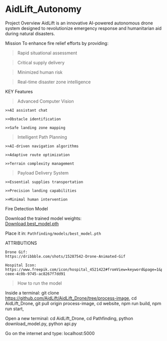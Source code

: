 # AidLift_Autonomy

Project Overview
AidLift is an innovative AI-powered autonomous drone system designed to revolutionize emergency response and humanitarian aid during natural disasters.

Mission
To enhance fire relief efforts by providing:


  > Rapid situational assessment

  > Critical supply delivery

  > Minimized human risk

  > Real-time disaster zone intelligence


KEY Features

> Advanced Computer Vision

    >>AI assistant chat

    >>Obstacle identification

    >>Safe landing zone mapping

> Intelligent Path Planning



    >>AI-driven navigation algorithms

    >>Adaptive route optimization

    >>Terrain complexity management

> Payload Delivery System


    >>Essential supplies transportation

    >>Precision landing capabilities

    >>Minimal human intervention

Fire Detection Model

Download the trained model weights:  
[Download best_model.pth](https://drive.google.com/file/d/1XrvOBVW-39XWLYGsJGZpTZ67SgAxSddw/view?usp=sharing)

Place it in: `Pathfinding/models/best_model.pth`

ATTRIBUTIONS

    Drone Gif:
    https://dribbble.com/shots/15287542-Drone-Animated-Gif

    Hospital Icon:
    https://www.freepik.com/icon/hospital_4521422#fromView=keyword&page=1&position=27&uuid=3c30d28c-ceee-4c0b-9745-ac8267f7dd91


> How to run the model

Inside a terminal:
  git clone https://github.com/AidLift/AidLift_Drone/tree/process-image,
  cd AidLift_Drone,
  git pull origin process-image,
  cd website,
  npm run build,
  npm run start,

 Open a new terminal:
  cd AidLift_Drone,
  cd Pathfinding,
  python download_model.py,
  python api.py

Go on the internet and type:
  localhost:5000
